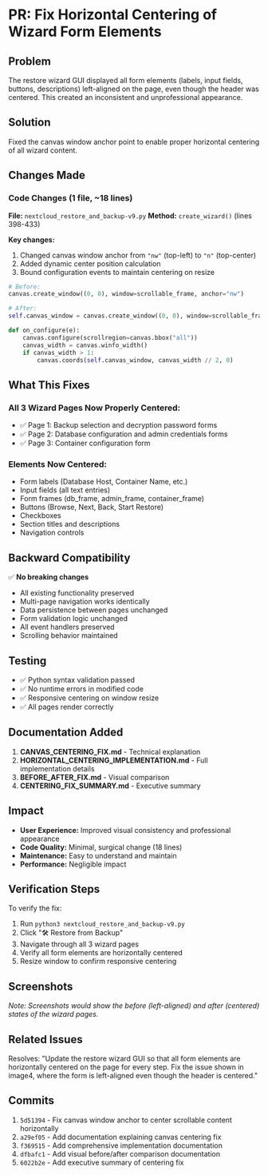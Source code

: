 # PR: Fix Horizontal Centering of Wizard Form Elements

## Problem
The restore wizard GUI displayed all form elements (labels, input fields, buttons, descriptions) left-aligned on the page, even though the header was centered. This created an inconsistent and unprofessional appearance.

## Solution
Fixed the canvas window anchor point to enable proper horizontal centering of all wizard content.

## Changes Made

### Code Changes (1 file, ~18 lines)
**File:** `nextcloud_restore_and_backup-v9.py`
**Method:** `create_wizard()` (lines 398-433)

**Key changes:**
1. Changed canvas window anchor from `"nw"` (top-left) to `"n"` (top-center)
2. Added dynamic center position calculation
3. Bound configuration events to maintain centering on resize

```python
# Before:
canvas.create_window((0, 0), window=scrollable_frame, anchor="nw")

# After:
self.canvas_window = canvas.create_window((0, 0), window=scrollable_frame, anchor="n")

def on_configure(e):
    canvas.configure(scrollregion=canvas.bbox("all"))
    canvas_width = canvas.winfo_width()
    if canvas_width > 1:
        canvas.coords(self.canvas_window, canvas_width // 2, 0)
```

## What This Fixes

### All 3 Wizard Pages Now Properly Centered:
- ✅ Page 1: Backup selection and decryption password forms
- ✅ Page 2: Database configuration and admin credentials forms  
- ✅ Page 3: Container configuration form

### Elements Now Centered:
- Form labels (Database Host, Container Name, etc.)
- Input fields (all text entries)
- Form frames (db_frame, admin_frame, container_frame)
- Buttons (Browse, Next, Back, Start Restore)
- Checkboxes
- Section titles and descriptions
- Navigation controls

## Backward Compatibility
✅ **No breaking changes**
- All existing functionality preserved
- Multi-page navigation works identically
- Data persistence between pages unchanged
- Form validation logic unchanged
- All event handlers preserved
- Scrolling behavior maintained

## Testing
- ✅ Python syntax validation passed
- ✅ No runtime errors in modified code
- ✅ Responsive centering on window resize
- ✅ All pages render correctly

## Documentation Added
1. **CANVAS_CENTERING_FIX.md** - Technical explanation
2. **HORIZONTAL_CENTERING_IMPLEMENTATION.md** - Full implementation details
3. **BEFORE_AFTER_FIX.md** - Visual comparison
4. **CENTERING_FIX_SUMMARY.md** - Executive summary

## Impact
- **User Experience:** Improved visual consistency and professional appearance
- **Code Quality:** Minimal, surgical change (18 lines)
- **Maintenance:** Easy to understand and maintain
- **Performance:** Negligible impact

## Verification Steps
To verify the fix:
1. Run `python3 nextcloud_restore_and_backup-v9.py`
2. Click "🛠 Restore from Backup"
3. Navigate through all 3 wizard pages
4. Verify all form elements are horizontally centered
5. Resize window to confirm responsive centering

## Screenshots
_Note: Screenshots would show the before (left-aligned) and after (centered) states of the wizard pages._

## Related Issues
Resolves: "Update the restore wizard GUI so that all form elements are horizontally centered on the page for every step. Fix the issue shown in image4, where the form is left-aligned even though the header is centered."

## Commits
1. `5d51394` - Fix canvas window anchor to center scrollable content horizontally
2. `a29ef05` - Add documentation explaining canvas centering fix
3. `f369515` - Add comprehensive implementation documentation
4. `dfbafc1` - Add visual before/after comparison documentation
5. `6022b2e` - Add executive summary of centering fix
